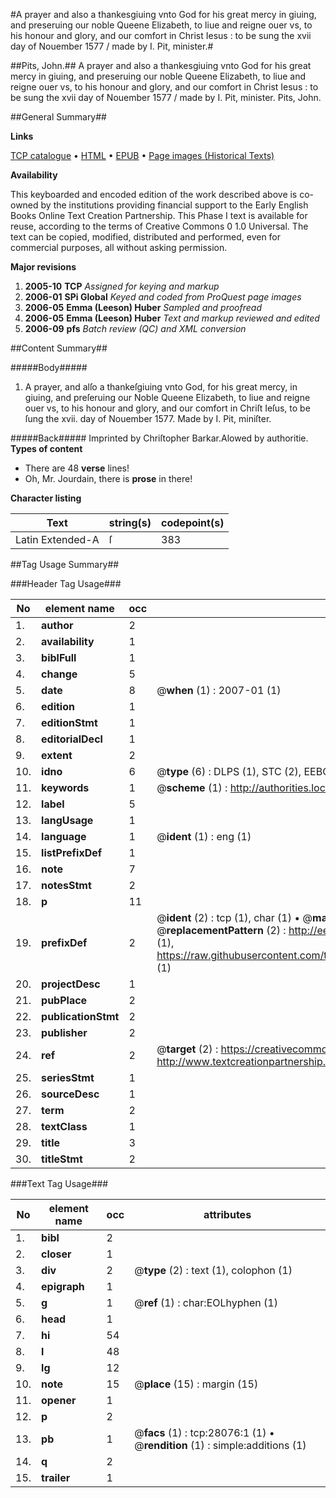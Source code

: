 #A prayer and also a thankesgiuing vnto God for his great mercy in giuing, and preseruing our noble Queene Elizabeth, to liue and reigne ouer vs, to his honour and glory, and our comfort in Christ Iesus : to be sung the xvii day of Nouember 1577 / made by I. Pit, minister.#

##Pits, John.##
A prayer and also a thankesgiuing vnto God for his great mercy in giuing, and preseruing our noble Queene Elizabeth, to liue and reigne ouer vs, to his honour and glory, and our comfort in Christ Iesus : to be sung the xvii day of Nouember 1577 / made by I. Pit, minister.
Pits, John.

##General Summary##

**Links**

[TCP catalogue](http://www.ota.ox.ac.uk/tcp/)  • 
[HTML](http://tei.it.ox.ac.uk/tcp/Texts-HTML/free/A09/A09702.html)  • 
[EPUB](http://tei.it.ox.ac.uk/tcp/Texts-EPUB/free/A09/A09702.epub) • 
[Page images (Historical Texts)](https://data.historicaltexts.jisc.ac.uk/view?pubId=eebo-29683283e&pageId=eebo-29683283e-28076-1)

**Availability**

This keyboarded and encoded edition of the
	       work described above is co-owned by the institutions
	       providing financial support to the Early English Books
	       Online Text Creation Partnership. This Phase I text is
	       available for reuse, according to the terms of Creative
	       Commons 0 1.0 Universal. The text can be copied,
	       modified, distributed and performed, even for
	       commercial purposes, all without asking permission.

**Major revisions**

1. __2005-10__ __TCP__ *Assigned for keying and markup*
1. __2006-01__ __SPi Global__ *Keyed and coded from ProQuest page images*
1. __2006-05__ __Emma (Leeson) Huber__ *Sampled and proofread*
1. __2006-05__ __Emma (Leeson) Huber__ *Text and markup reviewed and edited*
1. __2006-09__ __pfs__ *Batch review (QC) and XML conversion*

##Content Summary##

#####Body#####

1. A prayer, and alſo a thankeſgiuing vnto God, for his great mercy, in giuing, and preſeruing our Noble Queene Elizabeth, to liue and reigne ouer vs, to his honour and glory, and our comfort in Chriſt Ieſus, to be ſung the xvii. day of Nouember 1577. Made by I. Pit, miniſter.

#####Back#####
Imprinted by Chriſtopher Barkar.Alowed by authoritie.
**Types of content**

  * There are 48 **verse** lines!
  * Oh, Mr. Jourdain, there is **prose** in there!

**Character listing**


|Text|string(s)|codepoint(s)|
|---|---|---|
|Latin Extended-A|ſ|383|

##Tag Usage Summary##

###Header Tag Usage###

|No|element name|occ|attributes|
|---|---|---|---|
|1.|__author__|2||
|2.|__availability__|1||
|3.|__biblFull__|1||
|4.|__change__|5||
|5.|__date__|8| @__when__ (1) : 2007-01 (1)|
|6.|__edition__|1||
|7.|__editionStmt__|1||
|8.|__editorialDecl__|1||
|9.|__extent__|2||
|10.|__idno__|6| @__type__ (6) : DLPS (1), STC (2), EEBO-CITATION (1), OCLC (1), VID (1)|
|11.|__keywords__|1| @__scheme__ (1) : http://authorities.loc.gov/ (1)|
|12.|__label__|5||
|13.|__langUsage__|1||
|14.|__language__|1| @__ident__ (1) : eng (1)|
|15.|__listPrefixDef__|1||
|16.|__note__|7||
|17.|__notesStmt__|2||
|18.|__p__|11||
|19.|__prefixDef__|2| @__ident__ (2) : tcp (1), char (1)  •  @__matchPattern__ (2) : ([0-9\-]+):([0-9IVX]+) (1), (.+) (1)  •  @__replacementPattern__ (2) : http://eebo.chadwyck.com/downloadtiff?vid=$1&page=$2 (1), https://raw.githubusercontent.com/textcreationpartnership/Texts/master/tcpchars.xml#$1 (1)|
|20.|__projectDesc__|1||
|21.|__pubPlace__|2||
|22.|__publicationStmt__|2||
|23.|__publisher__|2||
|24.|__ref__|2| @__target__ (2) : https://creativecommons.org/publicdomain/zero/1.0/ (1), http://www.textcreationpartnership.org/docs/. (1)|
|25.|__seriesStmt__|1||
|26.|__sourceDesc__|1||
|27.|__term__|2||
|28.|__textClass__|1||
|29.|__title__|3||
|30.|__titleStmt__|2||


###Text Tag Usage###

|No|element name|occ|attributes|
|---|---|---|---|
|1.|__bibl__|2||
|2.|__closer__|1||
|3.|__div__|2| @__type__ (2) : text (1), colophon (1)|
|4.|__epigraph__|1||
|5.|__g__|1| @__ref__ (1) : char:EOLhyphen (1)|
|6.|__head__|1||
|7.|__hi__|54||
|8.|__l__|48||
|9.|__lg__|12||
|10.|__note__|15| @__place__ (15) : margin (15)|
|11.|__opener__|1||
|12.|__p__|2||
|13.|__pb__|1| @__facs__ (1) : tcp:28076:1 (1)  •  @__rendition__ (1) : simple:additions (1)|
|14.|__q__|2||
|15.|__trailer__|1||

